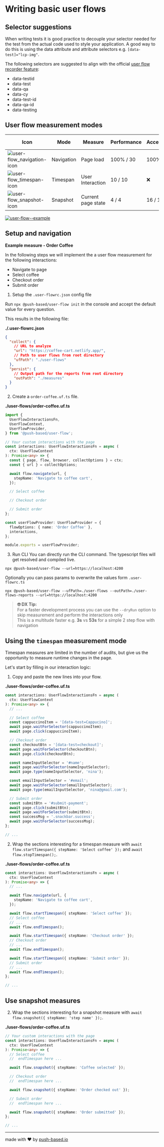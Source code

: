 # Writing basic user flows

## Selector suggestions

When writing tests it is good practice to decouple your selector needed for the test from the actual code used to style
your application.
A good way to do this is using the data attribute and attribute selectors e.g. `[data-test]="lcp-img"`.

The following selectors are suggested to align with the official [user flow recorder feature](https://developer.chrome.com/blog/new-in-devtools-100/#selector):

- data-testid
- data-test
- data-qa
- data-cy
- data-test-id
- data-qa-id
- data-testing

## User flow measurement modes

| Icon                                                                                                                                | Mode       | Measure            | Performance | Accessibility | Best Practices | SEO       | PWA   |
|-------------------------------------------------------------------------------------------------------------------------------------|------------|--------------------|-------------|---------------|----------------|-----------|-------|
| ![user-flow_navigation-icon](https://user-images.githubusercontent.com/10064416/165129388-2f62bb82-4856-456c-a513-ae5607cfe4ea.PNG) | Navigation | Page load          | 100% / 30   | 100% / 30     | 100% / 30      | 100% / 30 | ✔ / 7 |
| ![user-flow_timespan-icon](https://user-images.githubusercontent.com/10064416/165129495-330ddca5-fd8b-4ecc-a839-477302f7f229.PNG)   | Timespan   | User Interaction   | 10 / 10     | ❌             | 7 / 7          | ❌         | ❌     |
| ![user-flow_snapshot-icon](https://user-images.githubusercontent.com/10064416/165129696-68302177-6c7d-4aa2-ba3c-564939cde228.PNG)   | Snapshot   | Current page state | 4 / 4       | 16 / 16       | 5 / 5          | 9 / 9     | ❌     |

[![user-flow--example](https://user-images.githubusercontent.com/10064416/166849157-f1d799f5-1f05-481b-8234-ec6645827791.PNG)](https://github.com/push-based/user-flow/blob/main/packages/cli/README.md)

## Setup and navigation

**Example measure - Order Coffee**

In the following steps we will implement the a user flow measurement for the following interactions:

- Navigate to page
- Select coffee
- Checkout order
- Submit order

1. Setup the `.user-flowrc.json` config file

Run `npx @push-based/user-flow init` in the console and accept the default value for every question.

This results in the following file:

**./.user-flowrc.json**

```json
{
  "collect": {
    // URL to analyze
    "url": "https://coffee-cart.netlify.app/",
    // Path to user flows from root directory
    "ufPath": "./user-flows"
  },
  "persist": {
    // Output path for the reports from root directory
    "outPath": "./measures"
  }
}
```

2. Create a `order-coffee.uf.ts` file.

**./user-flows/order-coffee.uf.ts**

```typescript
import {
  UserFlowInteractionsFn,
  UserFlowContext,
  UserFlowProvider,
} from '@push-based/user-flow';

// Your custom interactions with the page
const interactions: UserFlowInteractionsFn = async (
  ctx: UserFlowContext
): Promise<any> => {
  const { page, flow, browser, collectOptions } = ctx;
  const { url } = collectOptions;

  await flow.navigate(url, {
    stepName: 'Navigate to coffee cart',
  });

  // Select coffee

  // Checkout order

  // Submit order
};

const userFlowProvider: UserFlowProvider = {
  flowOptions: { name: 'Order Coffee' },
  interactions,
};

module.exports = userFlowProvider;
```

3. Run CLI
   You can directly run the CLI command. The typescript files will get resolved and compiled live.

`npx @push-based/user-flow --url=https://localhost:4200`

Optionally you can pass params to overwrite the values form `.user-flowrc.ts`

`npx @push-based/user-flow --ufPath=./user-flows --outPath=./user-flows-reports --url=https://localhost:4200`

> **🤓 DX Tip:**  
> For a faster development process you can use the `--dryRun` option to skip measurement and perform the interactions
> only  
> This is a multitude faster e.g. **3s** vs **53s** for a simple 2 step flow with navigation

## Using the `timespan` measurement mode

Timespan measures are limited in the number of audits, but give us the opportunity to measure runtime changes in the
page.

Let's start by filling in our interaction logic:

1. Copy and paste the new lines into your flow.

**./user-flows/order-coffee.uf.ts**

```typescript
const interactions: UserFlowInteractionsFn = async (
  ctx: UserFlowContext
): Promise<any> => {
  // ...

  // Select coffee
  const cappuccinoItem = '[data-test=Cappucino]';
  await page.waitForSelector(cappuccinoItem);
  await page.click(cappuccinoItem);

  // Checkout order
  const checkoutBtn = '[data-test=checkout]';
  await page.waitForSelector(checkoutBtn);
  await page.click(checkoutBtn);

  const nameInputSelector = '#name';
  await page.waitForSelector(nameInputSelector);
  await page.type(nameInputSelector, 'nina');

  const emailInputSelector = '#email';
  await page.waitForSelector(emailInputSelector);
  await page.type(emailInputSelector, 'nina@gmail.com');

  // Submit order
  const submitBtn = '#submit-payment';
  await page.click(submitBtn);
  await page.waitForSelector(submitBtn);
  const successMsg = '.snackbar.success';
  await page.waitForSelector(successMsg);
};

// ...
```

2. Wrap the sections interesting for a timespan measure with `await flow.startTimespan({ stepName: 'Select coffee' });` and `await flow.stopTimespan();`.

**./user-flows/order-coffee.uf.ts**

```typescript
const interactions: UserFlowInteractionsFn = async (
  ctx: UserFlowContext
): Promise<any> => {
  // ...

  await flow.navigate(url, {
    stepName: 'Navigate to coffee cart',
  });

  await flow.startTimespan({ stepName: 'Select coffee' });
  // Select coffee
  // ...
  await flow.endTimespan();

  await flow.startTimespan({ stepName: 'Checkout order' });
  // Checkout order
  // ...
  await flow.endTimespan();

  await flow.startTimespan({ stepName: 'Submit order' });
  // Submit order
  // ...
  await flow.endTimespan();
};

// ...
```

## Use snapshot measures

2. Wrap the sections interesting for a snapshot measure with `await flow.snapshot({ stepName: 'step name' });`.

**./user-flows/order-coffee.uf.ts**

```typescript
// Your custom interactions with the page
const interactions: UserFlowInteractionsFn = async (
  ctx: UserFlowContext
): Promise<any> => {
  // Select coffee
  //  endTimespan here ...

  await flow.snapshot({ stepName: 'Coffee selected' });

  // Checkout order
  //  endTimespan here ...

  await flow.snapshot({ stepName: 'Order checked out' });

  // Submit order
  //  endTimespan here ...

  await flow.snapshot({ stepName: 'Order submitted' });
};

// ...
```

---

made with ❤ by [push-based.io](https://www.push-based.io)
